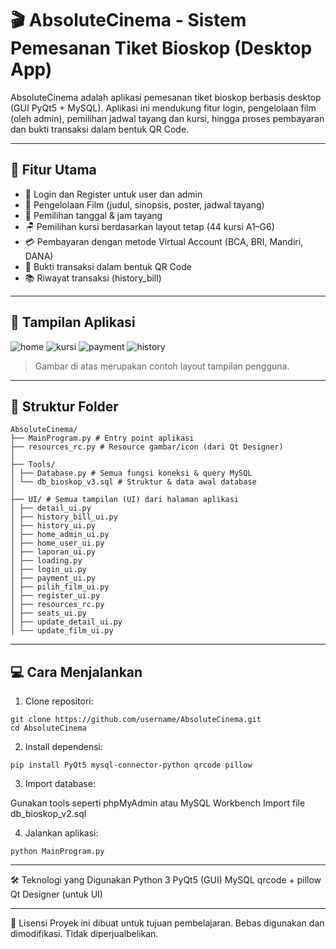 # 🎬 AbsoluteCinema - Sistem Pemesanan Tiket Bioskop (Desktop App)

AbsoluteCinema adalah aplikasi pemesanan tiket bioskop berbasis desktop (GUI PyQt5 + MySQL). Aplikasi ini mendukung fitur login, pengelolaan film (oleh admin), pemilihan jadwal tayang dan kursi, hingga proses pembayaran dan bukti transaksi dalam bentuk QR Code.

---

## 🚀 Fitur Utama

- 👥 Login dan Register untuk user dan admin
- 🎥 Pengelolaan Film (judul, sinopsis, poster, jadwal tayang)
- 📆 Pemilihan tanggal & jam tayang
- 🪑 Pemilihan kursi berdasarkan layout tetap (44 kursi A1–G6)
- 💳 Pembayaran dengan metode Virtual Account (BCA, BRI, Mandiri, DANA)
- 🧾 Bukti transaksi dalam bentuk QR Code
- 📚 Riwayat transaksi (history_bill)

---

## 📸 Tampilan Aplikasi

![home](screenshots/home.png)
![kursi](screenshots/seats.png)
![payment](screenshots/payment.png)
![history](screenshots/history.png)

> Gambar di atas merupakan contoh layout tampilan pengguna.

---

## 🧩 Struktur Folder
```   
AbsoluteCinema/
├── MainProgram.py # Entry point aplikasi
├── resources_rc.py # Resource gambar/icon (dari Qt Designer)
│
├── Tools/
│ ├── Database.py # Semua fungsi koneksi & query MySQL
│ └── db_bioskop_v3.sql # Struktur & data awal database
│
├── UI/ # Semua tampilan (UI) dari halaman aplikasi
│ ├── detail_ui.py
│ ├── history_bill_ui.py
│ ├── history_ui.py
│ ├── home_admin_ui.py
│ ├── home_user_ui.py
│ ├── laporan_ui.py
│ ├── loading.py
│ ├── login_ui.py
│ ├── payment_ui.py
│ ├── pilih_film_ui.py
│ ├── register_ui.py
│ ├── resources_rc.py
│ ├── seats_ui.py
│ ├── update_detail_ui.py
│ └── update_film_ui.py
```   
---

## 💻 Cara Menjalankan

1. Clone repositori:
```
git clone https://github.com/username/AbsoluteCinema.git
cd AbsoluteCinema
```
2. Install dependensi:
```
pip install PyQt5 mysql-connector-python qrcode pillow
```
3. Import database:

Gunakan tools seperti phpMyAdmin atau MySQL Workbench
Import file db_bioskop_v2.sql

4. Jalankan aplikasi:
```   
python MainProgram.py
```
---
🛠️ Teknologi yang Digunakan
Python 3
PyQt5 (GUI)
MySQL
qrcode + pillow
Qt Designer (untuk UI)

---

📄 Lisensi
Proyek ini dibuat untuk tujuan pembelajaran. Bebas digunakan dan dimodifikasi. Tidak diperjualbelikan.






